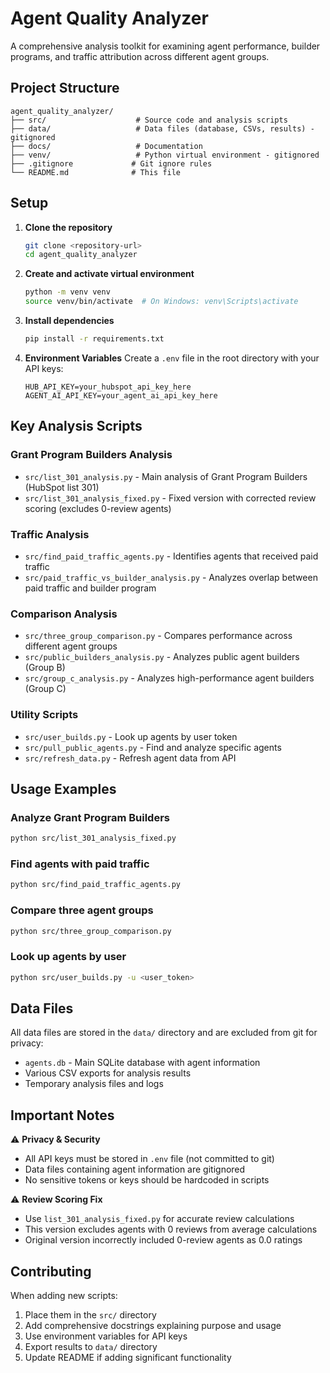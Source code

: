 # Agent Quality Analyzer

A comprehensive analysis toolkit for examining agent performance, builder programs, and traffic attribution across different agent groups.

## Project Structure

```
agent_quality_analyzer/
├── src/                    # Source code and analysis scripts
├── data/                   # Data files (database, CSVs, results) - gitignored
├── docs/                   # Documentation
├── venv/                   # Python virtual environment - gitignored
├── .gitignore             # Git ignore rules
└── README.md              # This file
```

## Setup

1. **Clone the repository**
   ```bash
   git clone <repository-url>
   cd agent_quality_analyzer
   ```

2. **Create and activate virtual environment**
   ```bash
   python -m venv venv
   source venv/bin/activate  # On Windows: venv\Scripts\activate
   ```

3. **Install dependencies**
   ```bash
   pip install -r requirements.txt
   ```

4. **Environment Variables**
   Create a `.env` file in the root directory with your API keys:
   ```
   HUB_API_KEY=your_hubspot_api_key_here
   AGENT_AI_API_KEY=your_agent_ai_api_key_here
   ```

## Key Analysis Scripts

### Grant Program Builders Analysis
- `src/list_301_analysis.py` - Main analysis of Grant Program Builders (HubSpot list 301)
- `src/list_301_analysis_fixed.py` - Fixed version with corrected review scoring (excludes 0-review agents)

### Traffic Analysis  
- `src/find_paid_traffic_agents.py` - Identifies agents that received paid traffic
- `src/paid_traffic_vs_builder_analysis.py` - Analyzes overlap between paid traffic and builder program

### Comparison Analysis
- `src/three_group_comparison.py` - Compares performance across different agent groups
- `src/public_builders_analysis.py` - Analyzes public agent builders (Group B)
- `src/group_c_analysis.py` - Analyzes high-performance agent builders (Group C)

### Utility Scripts
- `src/user_builds.py` - Look up agents by user token
- `src/pull_public_agents.py` - Find and analyze specific agents
- `src/refresh_data.py` - Refresh agent data from API

## Usage Examples

### Analyze Grant Program Builders
```bash
python src/list_301_analysis_fixed.py
```

### Find agents with paid traffic
```bash  
python src/find_paid_traffic_agents.py
```

### Compare three agent groups
```bash
python src/three_group_comparison.py
```

### Look up agents by user
```bash
python src/user_builds.py -u <user_token>
```

## Data Files

All data files are stored in the `data/` directory and are excluded from git for privacy:

- `agents.db` - Main SQLite database with agent information
- Various CSV exports for analysis results
- Temporary analysis files and logs

## Important Notes

⚠️ **Privacy & Security**
- All API keys must be stored in `.env` file (not committed to git)
- Data files containing agent information are gitignored
- No sensitive tokens or keys should be hardcoded in scripts

⚠️ **Review Scoring Fix**
- Use `list_301_analysis_fixed.py` for accurate review calculations
- This version excludes agents with 0 reviews from average calculations
- Original version incorrectly included 0-review agents as 0.0 ratings

## Contributing

When adding new scripts:
1. Place them in the `src/` directory
2. Add comprehensive docstrings explaining purpose and usage
3. Use environment variables for API keys
4. Export results to `data/` directory
5. Update README if adding significant functionality 